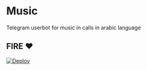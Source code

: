 # Music
Telegram userbot for music in calls in arabic language


## FIRE ❤

[![Deploy](https://www.herokucdn.com/deploy/button.svg)](https://heroku.com/deploy?template=https://github.com/islam-200555/loll)

